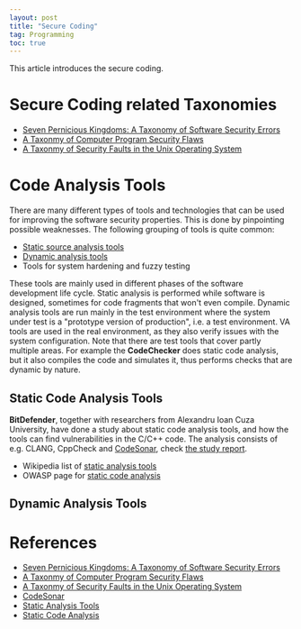 ```yaml
---
layout: post
title: "Secure Coding"
tag: Programming
toc: true
---
```


This article introduces the secure coding.

<!--more-->

# Secure Coding related Taxonomies

* [Seven Pernicious Kingdoms: A Taxonomy of Software Security Errors](/docs/Seven_Pernicious_Kingdoms_A_Taxonomy_of_Software_Security_Errors.pdf)
* [A Taxonmy of Computer Program Security Flaws](/docs/A_Taxonmy_of_Computer_Program_Security_Flaws.pdf)
* [A Taxonmy of Security Faults in the Unix Operating System](/docs/A_Taxonmy_of_Security_Faults_in_the_Unix_Operating_System.pdf)

# Code Analysis Tools

There are many different types of tools and technologies that can be used for improving the software security properties. This is done by pinpointing possible weaknesses. The following grouping of tools is quite common:

* [Static source analysis tools](#static-code-analysis-tools)
* [Dynamic analysis tools](#dynamic-analysis-tools)
* Tools for system hardening and fuzzy testing

These tools are mainly used in different phases of the software development life cycle. Static analysis is performed while software is designed, sometimes for code fragments that won't even compile. Dynamic analysis tools are run mainly in the test environment where the system under test is a "prototype version of production", i.e. a test environment. VA tools are used in the real environment, as they also verify issues with the system configuration. Note that there are test tools that cover partly multiple areas. For example the **CodeChecker** does static code analysis, but it also compiles the code and simulates it, thus performs checks that are dynamic by nature.

## Static Code Analysis Tools

**BitDefender**, together with researchers from Alexandru Ioan Cuza University, have done a study about static code analysis tools, and how the tools can find vulnerabilities in the C/C++ code. The analysis consists of e.g. CLANG, CppCheck and [CodeSonar](https://www.grammatech.com/products/codesonar), check [the study report](/docs/A_Comparison_of_Static_Analysis_Tools_for_Vulnerability_Detection_in_C_C++_Code.pdf).

* Wikipedia list of [static analysis tools](https://en.wikipedia.org/wiki/List_of_tools_for_static_code_analysis)
* OWASP page for [static code analysis](https://www.owasp.org/index.php/Static_Code_Analysis)

## Dynamic Analysis Tools

# References

* [Seven Pernicious Kingdoms: A Taxonomy of Software Security Errors](/docs/Seven_Pernicious_Kingdoms_A_Taxonomy_of_Software_Security_Errors.pdf)
* [A Taxonmy of Computer Program Security Flaws](/docs/A_Taxonmy_of_Computer_Program_Security_Flaws.pdf)
* [A Taxonmy of Security Faults in the Unix Operating System](/docs/A_Taxonmy_of_Security_Faults_in_the_Unix_Operating_System.pdf)
* [CodeSonar](https://www.grammatech.com/products/codesonar)
* [Static Analysis Tools](https://en.wikipedia.org/wiki/List_of_tools_for_static_code_analysis)
* [Static Code Analysis](https://www.owasp.org/index.php/Static_Code_Analysis)
